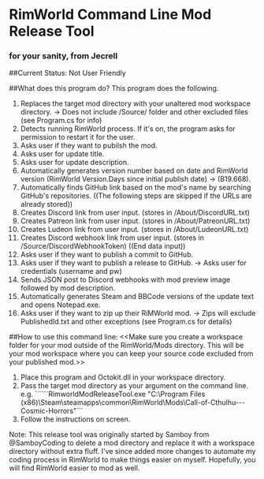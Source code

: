 # RimWorld Command Line Mod Release Tool
### for your sanity, from Jecrell

##Current Status: Not User Friendly

##What does this program do?
This program does the following.
1. Replaces the target mod directory with your unaltered mod workspace directory.
   -> Does not include /Source/ folder and other excluded files (see Program.cs for info)
2. Detects running RimWorld process. If it's on, the program asks for permission to restart it for the user.
3. Asks user if they want to pubilsh the mod.
4. Asks user for update title.
5. Asks user for update description.
6. Automatically generates version number based on date and RimWorld version (RimWorld Version.Days since initial publish date) -> (B19.668).
7. Automatically finds GitHub link based on the mod's name by searching GitHub's repositories.
((The following steps are skipped if the URLs are already stored))
8. Creates Discord link from user input. (stores in <ModWorkspaceDir>/About/DiscordURL.txt)
9. Creates Patreon link from user input. (stores in <ModWorkspaceDir>/About/PatreonURL.txt)
10. Creates Ludeon link from user input. (stores in <ModWorkspaceDir>/About/LudeonURL.txt)
11. Creates Discord webhook link from user input. (stores in <ModWorkspaceDir>/Source/DiscordWebhookToken)
((End data input))
12. Asks user if they want to publish a commit to GitHub.
13. Asks user if they want to publish a release to GitHub.
	-> Asks user for credentials (username and pw)
14. Sends JSON post to Discord webhooks with mod preview image followed by mod description.
15. Automatically generates Steam and BBCode versions of the update text and opens Notepad.exe.
16. Asks user if they want to zip up their RiMWorld mod.
	-> Zips will exclude PublishedId.txt and other exceptions (see Program.cs for details)


##How to use this command line:
<<Make sure you create a workspace folder for your mod outside of the RimWorld/Mods directory. This will be your mod workspace where you can keep your source code excluded from your published mod.>>
1. Place this program and Octokit.dll in your workspace directory.
2. Pass the target mod directory as your argument on the command line.
  e.g.
  ``````RimworldModReleaseTool.exe "C:\Program Files (x86)\Steam\steamapps\common\RimWorld\Mods\Call-of-Cthulhu---Cosmic-Horrors"```
3. Follow the instructions on screen.

Note: This release tool was originally started by Samboy from @SamboyCoding to delete a mod directory and replace it with a workspace directory without extra fluff. I've since added more changes to automate my coding process in RimWorld to make things easier on myself. Hopefully, you will find RimWorld easier to mod as well.